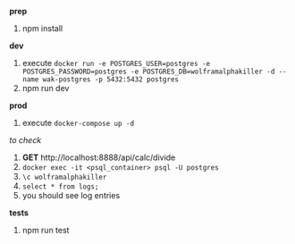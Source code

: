 **prep**

1. npm install

**dev**

1. execute `docker run -e POSTGRES_USER=postgres -e POSTGRES_PASSWORD=postgres -e POSTGRES_DB=wolframalphakiller -d --name wak-postgres -p 5432:5432 postgres`
2. npm run dev

**prod**

1. execute `docker-compose up -d`

_to check_

1. **GET** http://localhost:8888/api/calc/divide
2. `docker exec -it <psql_container> psql -U postgres`
3. `\c wolframalphakiller`
4. `select * from logs;`
5. you should see log entries

**tests**

1. npm run test
